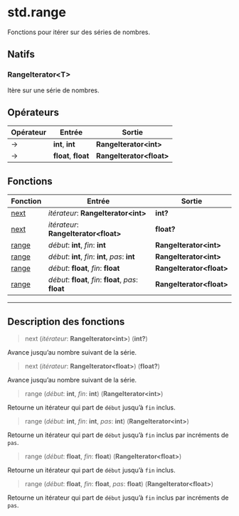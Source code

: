 # std.range

Fonctions pour itérer sur des séries de nombres.
## Natifs
### RangeIterator\<T>
Itère sur une série de nombres.
## Opérateurs
|Opérateur|Entrée|Sortie|
|-|-|-|
|->|**int**, **int**|**RangeIterator\<int>**|
|->|**float**, **float**|**RangeIterator\<float>**|
## Fonctions
|Fonction|Entrée|Sortie|
|-|-|-|
|[next](#func_0)|*itérateur*: **RangeIterator\<int>**|**int?**|
|[next](#func_1)|*itérateur*: **RangeIterator\<float>**|**float?**|
|[range](#func_2)|*début*: **int**, *fin*: **int**|**RangeIterator\<int>**|
|[range](#func_3)|*début*: **int**, *fin*: **int**, *pas*: **int**|**RangeIterator\<int>**|
|[range](#func_4)|*début*: **float**, *fin*: **float**|**RangeIterator\<float>**|
|[range](#func_5)|*début*: **float**, *fin*: **float**, *pas*: **float**|**RangeIterator\<float>**|


***
## Description des fonctions

<a id="func_0"></a>
> next (*itérateur*: **RangeIterator\<int>**) (**int?**)

Avance jusqu’au nombre suivant de la série.

<a id="func_1"></a>
> next (*itérateur*: **RangeIterator\<float>**) (**float?**)

Avance jusqu’au nombre suivant de la série.

<a id="func_2"></a>
> range (*début*: **int**, *fin*: **int**) (**RangeIterator\<int>**)

Retourne un itérateur qui part de `début` jusqu’à `fin` inclus.

<a id="func_3"></a>
> range (*début*: **int**, *fin*: **int**, *pas*: **int**) (**RangeIterator\<int>**)

Retourne un itérateur qui part de `début` jusqu’à `fin` inclus par incréments de `pas`.

<a id="func_4"></a>
> range (*début*: **float**, *fin*: **float**) (**RangeIterator\<float>**)

Retourne un itérateur qui part de `début` jusqu’à `fin` inclus.

<a id="func_5"></a>
> range (*début*: **float**, *fin*: **float**, *pas*: **float**) (**RangeIterator\<float>**)

Retourne un itérateur qui part de `début` jusqu’à `fin` inclus par incréments de `pas`.

